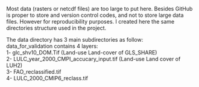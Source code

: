 Most data (rasters or netcdf files) are too large to put here. Besides GitHub is proper to store and version control codes, and not to store large data files. However for reproducibility purposes. I created here the same directories structure used in the project.

The data directory has 3 main subdirectories as follow:<br />
data_for_validation contains 4 layers: <br />
1- glc_shv10_DOM.Tif (Land-use Land-cover of GLS_SHARE) <br />
2- LULC_year_2000_CMPI_accucary_input.tif (Land-use Land cover of LUH2)<br />
3- FAO_reclassified.tif<br />
4- LULC_2000_CMIP6_reclass.tif<br />

 
